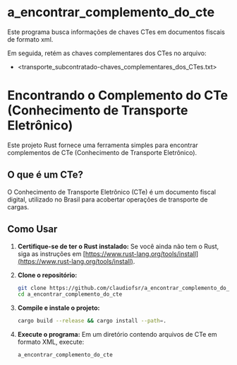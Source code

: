 # a_encontrar_complemento_do_cte
Este programa busca informações de chaves CTes em documentos fiscais de formato xml.

Em seguida, retém as chaves complementares dos CTes no arquivo:

* <transporte_subcontratado-chaves_complementares_dos_CTes.txt>

# Encontrando o Complemento do CTe (Conhecimento de Transporte Eletrônico)

Este projeto Rust fornece uma ferramenta simples para encontrar complementos de CTe (Conhecimento de Transporte Eletrônico).

## O que é um CTe?

O Conhecimento de Transporte Eletrônico (CTe) é um documento fiscal digital, utilizado no Brasil para acobertar operações de transporte de cargas.

## Como Usar

1.  **Certifique-se de ter o Rust instalado:** Se você ainda não tem o Rust, siga as instruções em [https://www.rust-lang.org/tools/install](https://www.rust-lang.org/tools/install).

2.  **Clone o repositório:**
    ```bash
    git clone https://github.com/claudiofsr/a_encontrar_complemento_do_cte.git
    cd a_encontrar_complemento_do_cte
    ```

3.  **Compile e instale o projeto:**
    ```bash
    cargo build --release && cargo install --path=.
    ```

4.  **Execute o programa:**
    Em um diretório contendo arquivos de CTe em formato XML, execute:
    ```bash
    a_encontrar_complemento_do_cte
    ```
